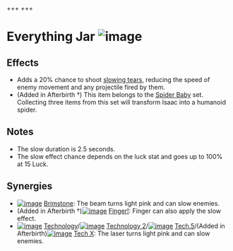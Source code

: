 +++
+++

 # Everything Jar ![image](/image/Everything_Jar.png) 


Effects
---------


* Adds a 20% chance to shoot [slowing tears](/wiki/Slow "Slow"), reducing the speed of enemy movement and any projectile fired by them.
* (Added in Afterbirth †) This item belongs to the [Spider Baby](/wiki/Spider_Baby_(Transformation) "Spider Baby (Transformation)") set. Collecting three items from this set will transform Isaac into a humanoid spider.


Notes
-------


* The slow duration is 2.5 seconds.
* The slow effect chance depends on the luck stat and goes up to 100% at 15 Luck.


Synergies
-----------


* [![image](/image/Brimstone.png)](/wiki/Brimstone "Brimstone") [Brimstone](/wiki/Brimstone "Brimstone"): The beam turns light pink and can slow enemies.
* (Added in Afterbirth †)[![image](/image/Finger!.png)](/wiki/Finger! "Finger!") [Finger!](/wiki/Finger! "Finger!"): Finger can also apply the slow effect.
* [![image](/image/Technology.png)](/wiki/Technology "Technology") [Technology](/wiki/Technology "Technology")/[![image](/image/Technology_2.png)](/wiki/Technology_2 "Technology 2") [Technology 2](/wiki/Technology_2 "Technology 2")/[![image](/image/Tech.5.png)](/wiki/Tech.5 "Tech.5") [Tech.5](/wiki/Tech.5 "Tech.5")/(Added in Afterbirth)[![image](/image/Tech_X.png)](/wiki/Tech_X "Tech X") [Tech X](/wiki/Tech_X "Tech X"): The laser turns light pink and can slow enemies.


